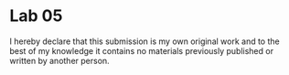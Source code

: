 # Lab 05

I hereby declare that this submission is my own original work and to the best of my knowledge it contains no materials previously published or written by another person.


